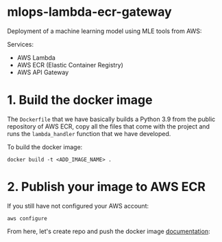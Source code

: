 # mlops-lambda-ecr-gateway
Deployment of a machine learning model using MLE tools from AWS:

Services:
- AWS Lambda 
- AWS ECR (Elastic Container Registry)
- AWS API Gateway

# 1. Build the docker image
The `Dockerfile` that we have basically builds a Python 3.9 from the public repository of AWS ECR, copy all the files that come with the project and runs the `lambda_handler` function that we have developed.

To build the docker image:
```
docker build -t <ADD_IMAGE_NAME> .
```

# 2. Publish your image to AWS ECR
If you still have not configured your AWS account:
```
aws configure
```
From here, let's create repo and push the docker image [documentation]([https://pages.github.com/](https://docs.aws.amazon.com/AmazonECR/latest/userguide/docker-push-ecr-image.html)):
